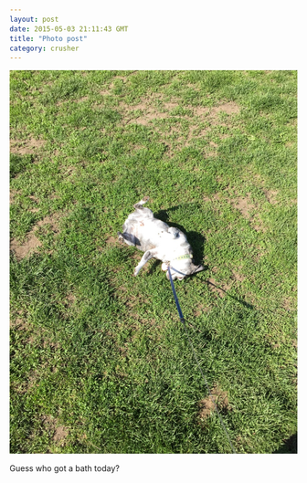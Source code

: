 ```yaml
---
layout: post
date: 2015-05-03 21:11:43 GMT
title: "Photo post"
category: crusher
---
```

![travisj](/images/9a02514b3758959f50151107cdc8d4bfdc351e6eed3a81b7315065be5b33bfec.jpg)

Guess who got a bath today?
